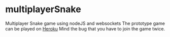 # multiplayerSnake
Multiplayer Snake game using nodeJS and websockets
The prototype game can be played on 
[Heroku](http://achtung.herokuapp.com/)
Mind the bug that you have to join the game twice.
